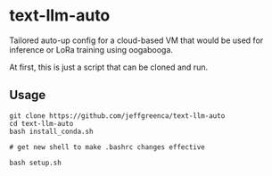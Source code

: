 # text-llm-auto

Tailored auto-up config for a cloud-based VM that would be used for inference or LoRa training using oogabooga.

At first, this is just a script that can be cloned and run. 

## Usage

```
git clone https://github.com/jeffgreenca/text-llm-auto
cd text-llm-auto
bash install_conda.sh

# get new shell to make .bashrc changes effective

bash setup.sh
```